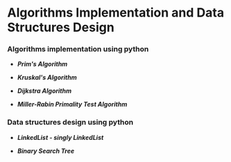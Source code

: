 # Algorithms Implementation and Data Structures Design

### Algorithms implementation using python

   * ***Prim's Algorithm***

   * ***Kruskal's Algorithm***
   
   * ***Dijkstra Algorithm***

   * ***Miller-Rabin Primality Test Algorithm***
   
### Data structures design using python

  * ***LinkedList - singly LinkedList***
  
  * ***Binary Search Tree***
